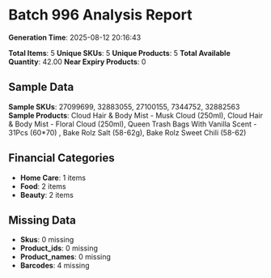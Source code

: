 # Batch 996 Analysis Report

**Generation Time**: 2025-08-12 20:16:43

**Total Items**: 5
**Unique SKUs**: 5
**Unique Products**: 5
**Total Available Quantity**: 42.00
**Near Expiry Products**: 0

## Sample Data
**Sample SKUs**: 27099699, 32883055, 27100155, 7344752, 32882563
**Sample Products**: Cloud Hair & Body Mist - Musk Cloud (250ml), Cloud Hair & Body Mist - Floral Cloud (250ml), Queen Trash Bags With Vanilla Scent - 31Pcs (60*70) , Bake Rolz Salt (58-62g), Bake Rolz Sweet Chili (58-62)

## Financial Categories
- **Home Care**: 1 items
- **Food**: 2 items
- **Beauty**: 2 items

## Missing Data
- **Skus**: 0 missing
- **Product_ids**: 0 missing
- **Product_names**: 0 missing
- **Barcodes**: 4 missing
